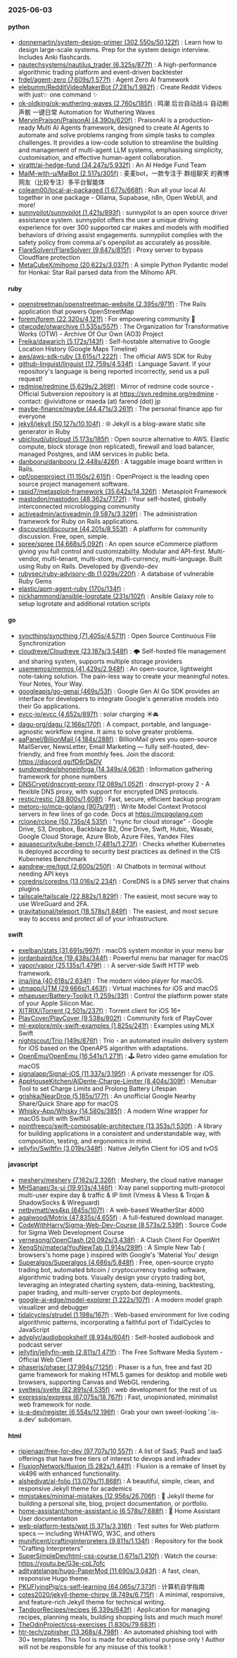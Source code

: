 ### 2025-06-03

#### python
* [donnemartin/system-design-primer (302,550s/50,122f)](https://github.com/donnemartin/system-design-primer) : Learn how to design large-scale systems. Prep for the system design interview. Includes Anki flashcards.
* [nautechsystems/nautilus_trader (6,325s/877f)](https://github.com/nautechsystems/nautilus_trader) : A high-performance algorithmic trading platform and event-driven backtester
* [frdel/agent-zero (7,609s/1,577f)](https://github.com/frdel/agent-zero) : Agent Zero AI framework
* [elebumm/RedditVideoMakerBot (7,281s/1,982f)](https://github.com/elebumm/RedditVideoMakerBot) : Create Reddit Videos with just✨ one command ✨
* [ok-oldking/ok-wuthering-waves (2,760s/185f)](https://github.com/ok-oldking/ok-wuthering-waves) : 鸣潮 后台自动战斗 自动刷声骸 一键日常 Automation for Wuthering Waves
* [MervinPraison/PraisonAI (4,390s/620f)](https://github.com/MervinPraison/PraisonAI) : PraisonAI is a production-ready Multi AI Agents framework, designed to create AI Agents to automate and solve problems ranging from simple tasks to complex challenges. It provides a low-code solution to streamline the building and management of multi-agent LLM systems, emphasising simplicity, customisation, and effective human-agent collaboration.
* [virattt/ai-hedge-fund (34,247s/5,932f)](https://github.com/virattt/ai-hedge-fund) : An AI Hedge Fund Team
* [MaiM-with-u/MaiBot (2,517s/305f)](https://github.com/MaiM-with-u/MaiBot) : 麦麦bot，一款专注于 群组聊天 的赛博网友（比较专注）多平台智能体
* [coleam00/local-ai-packaged (1,677s/668f)](https://github.com/coleam00/local-ai-packaged) : Run all your local AI together in one package - Ollama, Supabase, n8n, Open WebUI, and more!
* [sunnypilot/sunnypilot (1,421s/893f)](https://github.com/sunnypilot/sunnypilot) : sunnypilot is an open source driver assistance system. sunnypilot offers the user a unique driving experience for over 300 supported car makes and models with modified behaviors of driving assist engagements. sunnypilot complies with the safety policy from comma.ai's openpilot as accurately as possible.
* [FlareSolverr/FlareSolverr (9,647s/815f)](https://github.com/FlareSolverr/FlareSolverr) : Proxy server to bypass Cloudflare protection
* [MetaCubeX/mihomo (20,622s/3,037f)](https://github.com/MetaCubeX/mihomo) : A simple Python Pydantic model for Honkai: Star Rail parsed data from the Mihomo API.

#### ruby
* [openstreetmap/openstreetmap-website (2,395s/971f)](https://github.com/openstreetmap/openstreetmap-website) : The Rails application that powers OpenStreetMap
* [forem/forem (22,320s/4,121f)](https://github.com/forem/forem) : For empowering community 🌱
* [otwcode/otwarchive (1,535s/557f)](https://github.com/otwcode/otwarchive) : The Organization for Transformative Works (OTW) - Archive Of Our Own (AO3) Project
* [Freika/dawarich (5,172s/143f)](https://github.com/Freika/dawarich) : Self-hostable alternative to Google Location History (Google Maps Timeline)
* [aws/aws-sdk-ruby (3,615s/1,222f)](https://github.com/aws/aws-sdk-ruby) : The official AWS SDK for Ruby
* [github-linguist/linguist (12,759s/4,534f)](https://github.com/github-linguist/linguist) : Language Savant. If your repository's language is being reported incorrectly, send us a pull request!
* [redmine/redmine (5,629s/2,369f)](https://github.com/redmine/redmine) : Mirror of redmine code source - Official Subversion repository is at https://svn.redmine.org/redmine - contact: @vividtone or maeda (at) farend (dot) jp
* [maybe-finance/maybe (44,471s/3,261f)](https://github.com/maybe-finance/maybe) : The personal finance app for everyone
* [jekyll/jekyll (50,127s/10,104f)](https://github.com/jekyll/jekyll) : 🌐 Jekyll is a blog-aware static site generator in Ruby
* [ubicloud/ubicloud (5,173s/185f)](https://github.com/ubicloud/ubicloud) : Open source alternative to AWS. Elastic compute, block storage (non replicated), firewall and load balancer, managed Postgres, and IAM services in public beta.
* [danbooru/danbooru (2,448s/426f)](https://github.com/danbooru/danbooru) : A taggable image board written in Rails.
* [opf/openproject (11,150s/2,615f)](https://github.com/opf/openproject) : OpenProject is the leading open source project management software.
* [rapid7/metasploit-framework (35,642s/14,326f)](https://github.com/rapid7/metasploit-framework) : Metasploit Framework
* [mastodon/mastodon (48,362s/7,172f)](https://github.com/mastodon/mastodon) : Your self-hosted, globally interconnected microblogging community
* [activeadmin/activeadmin (9,587s/3,329f)](https://github.com/activeadmin/activeadmin) : The administration framework for Ruby on Rails applications.
* [discourse/discourse (44,201s/8,553f)](https://github.com/discourse/discourse) : A platform for community discussion. Free, open, simple.
* [spree/spree (14,668s/5,092f)](https://github.com/spree/spree) : An open source eCommerce platform giving you full control and customizability. Modular and API-first. Multi-vendor, multi-tenant, multi-store, multi-currency, multi-language. Built using Ruby on Rails. Developed by @vendo-dev
* [rubysec/ruby-advisory-db (1,029s/220f)](https://github.com/rubysec/ruby-advisory-db) : A database of vulnerable Ruby Gems
* [elastic/apm-agent-ruby (170s/134f)](https://github.com/elastic/apm-agent-ruby) : 
* [nickhammond/ansible-logrotate (231s/102f)](https://github.com/nickhammond/ansible-logrotate) : Ansible Galaxy role to setup logrotate and additional rotation scripts

#### go
* [syncthing/syncthing (71,405s/4,571f)](https://github.com/syncthing/syncthing) : Open Source Continuous File Synchronization
* [cloudreve/Cloudreve (23,187s/3,548f)](https://github.com/cloudreve/Cloudreve) : 🌩 Self-hosted file management and sharing system, supports multiple storage providers
* [usememos/memos (41,429s/2,948f)](https://github.com/usememos/memos) : An open-source, lightweight note-taking solution. The pain-less way to create your meaningful notes. Your Notes, Your Way.
* [googleapis/go-genai (469s/53f)](https://github.com/googleapis/go-genai) : Google Gen AI Go SDK provides an interface for developers to integrate Google's generative models into their Go applications.
* [evcc-io/evcc (4,652s/897f)](https://github.com/evcc-io/evcc) : solar charging ☀️🚘
* [dagu-org/dagu (2,166s/170f)](https://github.com/dagu-org/dagu) : A compact, portable, and language-agnostic workflow engine. It aims to solve greater problems.
* [aaPanel/BillionMail (4,184s/288f)](https://github.com/aaPanel/BillionMail) : BillionMail gives you open-source MailServer, NewsLetter, Email Marketing — fully self-hosted, dev-friendly, and free from monthly fees. Join the discord: https://discord.gg/fD6rDkDV
* [sundowndev/phoneinfoga (14,349s/4,063f)](https://github.com/sundowndev/phoneinfoga) : Information gathering framework for phone numbers
* [DNSCrypt/dnscrypt-proxy (12,089s/1,052f)](https://github.com/DNSCrypt/dnscrypt-proxy) : dnscrypt-proxy 2 - A flexible DNS proxy, with support for encrypted DNS protocols.
* [restic/restic (28,800s/1,608f)](https://github.com/restic/restic) : Fast, secure, efficient backup program
* [metoro-io/mcp-golang (907s/91f)](https://github.com/metoro-io/mcp-golang) : Write Model Context Protocol servers in few lines of go code. Docs at https://mcpgolang.com
* [rclone/rclone (50,735s/4,535f)](https://github.com/rclone/rclone) : "rsync for cloud storage" - Google Drive, S3, Dropbox, Backblaze B2, One Drive, Swift, Hubic, Wasabi, Google Cloud Storage, Azure Blob, Azure Files, Yandex Files
* [aquasecurity/kube-bench (7,481s/1,273f)](https://github.com/aquasecurity/kube-bench) : Checks whether Kubernetes is deployed according to security best practices as defined in the CIS Kubernetes Benchmark
* [aandrew-me/tgpt (2,600s/250f)](https://github.com/aandrew-me/tgpt) : AI Chatbots in terminal without needing API keys
* [coredns/coredns (13,016s/2,234f)](https://github.com/coredns/coredns) : CoreDNS is a DNS server that chains plugins
* [tailscale/tailscale (22,882s/1,829f)](https://github.com/tailscale/tailscale) : The easiest, most secure way to use WireGuard and 2FA.
* [gravitational/teleport (18,578s/1,849f)](https://github.com/gravitational/teleport) : The easiest, and most secure way to access and protect all of your infrastructure.

#### swift
* [exelban/stats (31,691s/997f)](https://github.com/exelban/stats) : macOS system monitor in your menu bar
* [jordanbaird/Ice (19,438s/344f)](https://github.com/jordanbaird/Ice) : Powerful menu bar manager for macOS
* [vapor/vapor (25,135s/1,479f)](https://github.com/vapor/vapor) : 💧 A server-side Swift HTTP web framework.
* [iina/iina (40,618s/2,634f)](https://github.com/iina/iina) : The modern video player for macOS.
* [utmapp/UTM (29,666s/1,463f)](https://github.com/utmapp/UTM) : Virtual machines for iOS and macOS
* [mhaeuser/Battery-Toolkit (1,259s/33f)](https://github.com/mhaeuser/Battery-Toolkit) : Control the platform power state of your Apple Silicon Mac.
* [XITRIX/iTorrent (2,501s/237f)](https://github.com/XITRIX/iTorrent) : Torrent client for iOS 16+
* [PlayCover/PlayCover (9,538s/802f)](https://github.com/PlayCover/PlayCover) : Community fork of PlayCover
* [ml-explore/mlx-swift-examples (1,825s/241f)](https://github.com/ml-explore/mlx-swift-examples) : Examples using MLX Swift
* [nightscout/Trio (149s/876f)](https://github.com/nightscout/Trio) : Trio - an automated insulin delivery system for iOS based on the OpenAPS algorithm with adaptations.
* [OpenEmu/OpenEmu (16,541s/1,271f)](https://github.com/OpenEmu/OpenEmu) : 🕹 Retro video game emulation for macOS
* [signalapp/Signal-iOS (11,337s/3,195f)](https://github.com/signalapp/Signal-iOS) : A private messenger for iOS.
* [AppHouseKitchen/AlDente-Charge-Limiter (8,404s/309f)](https://github.com/AppHouseKitchen/AlDente-Charge-Limiter) : Menubar Tool to set Charge Limits and Prolong Battery Lifespan
* [grishka/NearDrop (5,185s/177f)](https://github.com/grishka/NearDrop) : An unofficial Google Nearby Share/Quick Share app for macOS
* [Whisky-App/Whisky (14,580s/385f)](https://github.com/Whisky-App/Whisky) : A modern Wine wrapper for macOS built with SwiftUI
* [pointfreeco/swift-composable-architecture (13,353s/1,530f)](https://github.com/pointfreeco/swift-composable-architecture) : A library for building applications in a consistent and understandable way, with composition, testing, and ergonomics in mind.
* [jellyfin/Swiftfin (3,019s/348f)](https://github.com/jellyfin/Swiftfin) : Native Jellyfin Client for iOS and tvOS

#### javascript
* [meshery/meshery (7,162s/2,326f)](https://github.com/meshery/meshery) : Meshery, the cloud native manager
* [MHSanaei/3x-ui (19,913s/4,146f)](https://github.com/MHSanaei/3x-ui) : Xray panel supporting multi-protocol multi-user expire day & traffic & IP limit (Vmess & Vless & Trojan & ShadowSocks & Wireguard)
* [netbymatt/ws4kp (845s/107f)](https://github.com/netbymatt/ws4kp) : A web-based WeatherStar 4000
* [agalwood/Motrix (47,835s/4,655f)](https://github.com/agalwood/Motrix) : A full-featured download manager.
* [CodeWithHarry/Sigma-Web-Dev-Course (8,573s/2,539f)](https://github.com/CodeWithHarry/Sigma-Web-Dev-Course) : Source Code for Sigma Web Development Course
* [vernesong/OpenClash (20,092s/3,438f)](https://github.com/vernesong/OpenClash) : A Clash Client For OpenWrt
* [XengShi/materialYouNewTab (1,914s/289f)](https://github.com/XengShi/materialYouNewTab) : A Simple New Tab ( browsers's home page ) inspired with Google's 'Material You' design
* [Superalgos/Superalgos (4,686s/5,848f)](https://github.com/Superalgos/Superalgos) : Free, open-source crypto trading bot, automated bitcoin / cryptocurrency trading software, algorithmic trading bots. Visually design your crypto trading bot, leveraging an integrated charting system, data-mining, backtesting, paper trading, and multi-server crypto bot deployments.
* [google-ai-edge/model-explorer (1,222s/107f)](https://github.com/google-ai-edge/model-explorer) : A modern model graph visualizer and debugger
* [tidalcycles/strudel (1,198s/167f)](https://github.com/tidalcycles/strudel) : Web-based environment for live coding algorithmic patterns, incorporating a faithful port of TidalCycles to JavaScript
* [advplyr/audiobookshelf (8,934s/604f)](https://github.com/advplyr/audiobookshelf) : Self-hosted audiobook and podcast server
* [jellyfin/jellyfin-web (2,811s/1,471f)](https://github.com/jellyfin/jellyfin-web) : The Free Software Media System - Official Web Client
* [phaserjs/phaser (37,994s/7,125f)](https://github.com/phaserjs/phaser) : Phaser is a fun, free and fast 2D game framework for making HTML5 games for desktop and mobile web browsers, supporting Canvas and WebGL rendering.
* [sveltejs/svelte (82,891s/4,535f)](https://github.com/sveltejs/svelte) : web development for the rest of us
* [expressjs/express (67,075s/18,767f)](https://github.com/expressjs/express) : Fast, unopinionated, minimalist web framework for node.
* [is-a-dev/register (6,554s/12,196f)](https://github.com/is-a-dev/register) : Grab your own sweet-looking '.is-a.dev' subdomain.

#### html
* [ripienaar/free-for-dev (97,707s/10,557f)](https://github.com/ripienaar/free-for-dev) : A list of SaaS, PaaS and IaaS offerings that have free tiers of interest to devops and infradev
* [FluxionNetwork/fluxion (5,282s/1,441f)](https://github.com/FluxionNetwork/fluxion) : Fluxion is a remake of linset by vk496 with enhanced functionality.
* [alshedivat/al-folio (13,079s/11,868f)](https://github.com/alshedivat/al-folio) : A beautiful, simple, clean, and responsive Jekyll theme for academics
* [mmistakes/minimal-mistakes (12,956s/26,706f)](https://github.com/mmistakes/minimal-mistakes) : 📐 Jekyll theme for building a personal site, blog, project documentation, or portfolio.
* [home-assistant/home-assistant.io (6,578s/7,688f)](https://github.com/home-assistant/home-assistant.io) : 📘 Home Assistant User documentation
* [web-platform-tests/wpt (5,371s/3,316f)](https://github.com/web-platform-tests/wpt) : Test suites for Web platform specs — including WHATWG, W3C, and others
* [munificent/craftinginterpreters (9,811s/1,134f)](https://github.com/munificent/craftinginterpreters) : Repository for the book "Crafting Interpreters"
* [SuperSimpleDev/html-css-course (1,671s/1,210f)](https://github.com/SuperSimpleDev/html-css-course) : Watch the course: https://youtu.be/G3e-cpL7ofc
* [adityatelange/hugo-PaperMod (11,690s/3,043f)](https://github.com/adityatelange/hugo-PaperMod) : A fast, clean, responsive Hugo theme.
* [PKUFlyingPig/cs-self-learning (64,065s/7,373f)](https://github.com/PKUFlyingPig/cs-self-learning) : 计算机自学指南
* [cotes2020/jekyll-theme-chirpy (8,749s/6,715f)](https://github.com/cotes2020/jekyll-theme-chirpy) : A minimal, responsive, and feature-rich Jekyll theme for technical writing.
* [TandoorRecipes/recipes (6,339s/643f)](https://github.com/TandoorRecipes/recipes) : Application for managing recipes, planning meals, building shopping lists and much much more!
* [TheOdinProject/css-exercises (1,830s/79,683f)](https://github.com/TheOdinProject/css-exercises) : 
* [htr-tech/zphisher (13,368s/4,798f)](https://github.com/htr-tech/zphisher) : An automated phishing tool with 30+ templates. This Tool is made for educational purpose only ! Author will not be responsible for any misuse of this toolkit !
